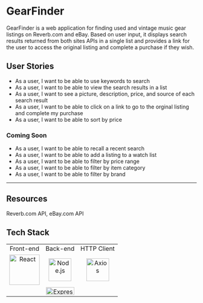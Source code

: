 # GearFinder
GearFinder is a web application for finding used and vintage music gear listings on Reverb.com and eBay.  Based on user input, it displays search results returned from both sites APIs in a single list and provides a link for the user to access the original listing and complete a purchase if they wish. 

## User Stories
- As a user, I want to be able to use keywords to search
- As a user, I want to be able to view the search results in a list
- As a user, I want to see a picture, description, price, and source of each search result
- As a user, I want to be able to click on a link to go to the orginal listing and complete my purchase
- As a user, I want to be able to sort by price

### Coming Soon
- As a user, I want to be able to recall a recent search
- As a user, I want to be able to add a listing to a watch list
- As a user, I want to be able to filter by price range
- As a user, I want to be able to filter by item category
- As a user, I want to be able to filter by brand

- - - -
## Resources  
 Reverb.com API, eBay.com API
## Tech Stack
<table>
  <tr>
  </tr>
  <tr>
    <td align="center">Front-end</td>
    <td align="center">Back-end</td>
    <td align="center">HTTP Client</td>
  </tr>
  <tr>
    <td align="center"><img src="https://upload.wikimedia.org/wikipedia/commons/thumb/a/a7/React-icon.svg/1280px-React-icon.svg.png" alt="React" title="React" width="80px"></td>
    <td align="center"><img src="https://upload.wikimedia.org/wikipedia/commons/thumb/d/d9/Node.js_logo.svg/1280px-Node.js_logo.svg.png" alt="Node.js" title="Node.js" width="60px"></td>
    <td align="center"><img src="https://user-images.githubusercontent.com/8939680/57233884-20344080-6fe5-11e9-8df3-0df1282e1574.png" alt="Axios" title="Axios" width="60px"></td>
  </tr>
  <tr>
    <td align="center"></td>
    <td align="center"><img src="https://buttercms.com/static/images/tech_banners/ExpressJS.png" alt="Express" title="Express" width="75px" height="20px"></td>
  </tr>
</table>

